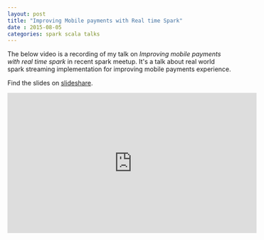 ```yaml
---
layout: post
title: "Improving Mobile payments with Real time Spark"
date : 2015-08-05
categories: spark scala talks
---
```

The below video is a recording of my talk on *Improving mobile payments with real time spark* in recent spark meetup. It's a talk about real world spark streaming implementation for improving mobile payments experience. 

Find the slides on [slideshare](http://www.slideshare.net/datamantra/improving-mobile-payments-with-real-time-spark).


<div class="video-container"> <iframe src="https://www.youtube.com/embed/Q7O_AOTZ2C8" frameborder="0" width="560" height="315"></iframe> </div>
